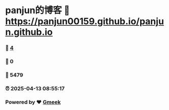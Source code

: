 # panjun的博客 :link: https://panjun00159.github.io/panjun.github.io 
### :page_facing_up: [4](https://panjun00159.github.io/panjun.github.io/tag.html) 
### :speech_balloon: 0 
### :hibiscus: 5479 
### :alarm_clock: 2025-04-13 08:55:17 
### Powered by :heart: [Gmeek](https://github.com/Meekdai/Gmeek)
